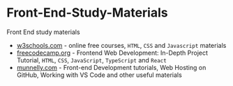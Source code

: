 # Front-End-Study-Materials
Front End study materials

- [w3schools.com](https://www.w3schools.com/howto/howto_blog_become_frontenddev.asp) - online free courses, `HTML`, `CSS` and `Javascript` materials
- [freecodecamp.org](https://www.freecodecamp.org/news/frontend-web-development-in-depth-project-tutorial/) - Frontend Web Development: In-Depth Project Tutorial, `HTML`, `CSS`, `JavaScript`, `TypeScript` and `React`
- [munnelly.com](https://www.munnelly.com/frontend/) - Front-end Development tutorials, Web Hosting on GitHub, Working with VS Code and other useful materials
